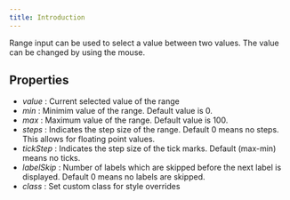 ```yaml
---
title: Introduction
---
```


Range input can be used to select a value between two values. The value can be changed by using the mouse.

## Properties

- _value_ : Current selected value of the range
- _min_ : Minimim value of the range. Default value is 0.
- _max_ : Maximum value of the range. Default value is 100.
- _steps_ : Indicates the step size of the range. Default 0 means no steps. This allows for floating point values.
- _tickStep_ : Indicates the step size of the tick marks. Default (max-min) means no ticks.
- _labelSkip_ : Number of labels which are skipped before the next label is displayed. Default 0 means no labels are skipped.
- _class_ : Set custom class for style overrides
